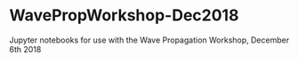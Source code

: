 # WavePropWorkshop-Dec2018
Jupyter notebooks for use with the Wave Propagation Workshop, December 6th 2018

